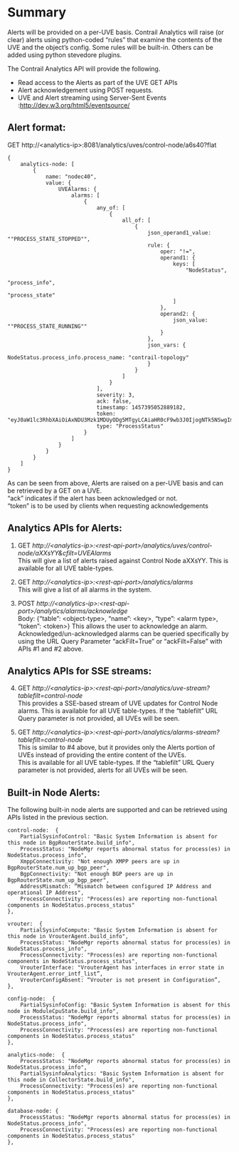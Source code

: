 # Summary  

Alerts will be provided on a per-UVE basis.
Contrail Analytics will raise (or clear) alerts using python-coded “rules” that examine the contents of the UVE and the object’s config.
Some rules will be built-in. Others can be added using python stevedore plugins.  
  
The Contrail Analytics API will provide the following.  
* Read access to the Alerts as part of the UVE GET APIs   
* Alert acknowledgement using POST requests.  
* UVE and Alert streaming using Server-Sent Events :http://dev.w3.org/html5/eventsource/  
  
## Alert format:  
  
GET http://\<analytics-ip\>:8081/analytics/uves/control-node/a6s40?flat  

    {
        analytics-node: [
            {
                name: "nodec40",
                value: {
                    UVEAlarms: {
                        alarms: [
                            {
                                any_of: [
                                    {
                                        all_of: [
                                            {
                                                json_operand1_value: ""PROCESS_STATE_STOPPED"",
                                                rule: {
                                                    oper: "!=",
                                                    operand1: {
                                                        keys: [
                                                            "NodeStatus",
                                                            "process_info",
                                                            "process_state"
                                                        ]
                                                    },
                                                    operand2: {
                                                        json_value: ""PROCESS_STATE_RUNNING""
                                                    }
                                                },
                                                json_vars: {
                                                    NodeStatus.process_info.process_name: "contrail-topology"
                                                }
                                            }
                                        ]
                                    }
                                ],
                                severity: 3,
                                ack: false,
                                timestamp: 1457395052889182,
                                token: "eyJ0aW1lc3RhbXAiOiAxNDU3Mzk1MDUyODg5MTgyLCAiaHR0cF9wb3J0IjogNTk5NSwgImhvc3RfaXAiOiAiMTAuMjA0LjIxNy4yNCJ9",
                                type: "ProcessStatus"
                            }
                        ]
                    }
                }
            }
        ]
    }

As can be seen from above, Alerts are raised on a per-UVE basis and can be retrieved by a GET on a UVE.  
“ack” indicates if the alert has been acknowledged or not.  
“token” is to be used by clients when requesting acknowledgements   
  
  
## Analytics APIs for Alerts:  
  
1. GET _http://\<analytics-ip\>:\<rest-api-port\>/analytics/uves/control-node/aXXsYY&cfilt=UVEAlarms_  
This will give a list of alerts raised against Control Node aXXsYY.
This is available for all UVE table-types.
 
2. GET _http://\<analytics-ip\>:\<rest-api-port\>/analytics/alarms_  
This will give a list of all alarms in the system.
 
3. POST _http://\<analytics-ip\>:\<rest-api-port\>/analytics/alarms/acknowledge_  
       Body: {“table”: \<object-type\>, “name”: \<key\>, “type”: \<alarm type\>, “token”: \<token\>}
This allows the user to acknowledge an alarm.
Acknowledged/un-acknowledged alarms can be queried specifically by using the URL Query Parameter “ackFilt=True” or “ackFilt=False” with APIs #1 and #2 above.  
 
## Analytics APIs for SSE streams:

4. GET _http://\<analytics-ip\>:\<rest-api-port\>/analytics/uve-stream?tablefilt=control-node_  
This provides a SSE-based stream of UVE updates for Control Node alarms.
This is available for all UVE table-types. If the “tablefilt” URL Query parameter is not provided, all UVEs will be seen.
 
5. GET _http://\<analytics-ip\>:\<rest-api-port\>/analytics/alarms-stream?tablefilt=control-node_  
This is similar to #4 above, but it provides only the Alerts portion of UVEs instead of providing the entire content of the UVEs.  
This is available for all UVE table-types. If the “tablefilt” URL Query parameter is not provided, alerts for all UVEs will be seen.
  
  
## Built-in Node Alerts:  
The following built-in node alerts are supported and can be retrieved using APIs listed in the previous section.  
  
    control-node:  {
        PartialSysinfoControl: "Basic System Information is absent for this node in BgpRouterState.build_info",
        ProcessStatus: "NodeMgr reports abnormal status for process(es) in NodeStatus.process_info",
        XmppConnectivity: "Not enough XMPP peers are up in BgpRouterState.num_up_bgp_peer",
        BgpConnectivity: "Not enough BGP peers are up in BgpRouterState.num_up_bgp_peer",
        AddressMismatch: “Mismatch between configured IP Address and operational IP Address",
        ProcessConnectivity: "Process(es) are reporting non-functional components in NodeStatus.process_status"
    },
 
    vrouter:  {
        PartialSysinfoCompute: "Basic System Information is absent for this node in VrouterAgent.build_info",
        ProcessStatus: "NodeMgr reports abnormal status for process(es) in NodeStatus.process_info",
        ProcessConnectivity: "Process(es) are reporting non-functional components in NodeStatus.process_status",
        VrouterInterface: "VrouterAgent has interfaces in error state in VrouterAgent.error_intf_list”,
        VrouterConfigAbsent: “Vrouter is not present in Configuration”,
    },
 
    config-node:  {
        PartialSysinfoConfig: "Basic System Information is absent for this node in ModuleCpuState.build_info",
        ProcessStatus: "NodeMgr reports abnormal status for process(es) in NodeStatus.process_info",
        ProcessConnectivity: "Process(es) are reporting non-functional components in NodeStatus.process_status"
    },
 
    analytics-node:  {
        ProcessStatus: "NodeMgr reports abnormal status for process(es) in NodeStatus.process_info",
        PartialSysinfoAnalytics: "Basic System Information is absent for this node in CollectorState.build_info",
        ProcessConnectivity: "Process(es) are reporting non-functional components in NodeStatus.process_status"
    },
    
    database-node: {
        ProcessStatus: "NodeMgr reports abnormal status for process(es) in NodeStatus.process_info",
        ProcessConnectivity: "Process(es) are reporting non-functional components in NodeStatus.process_status"
    },